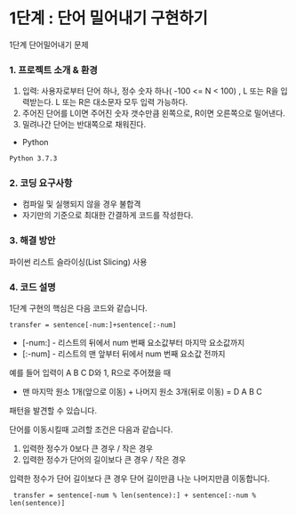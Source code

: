 # 1단계 : 단어 밀어내기 구현하기

1단계 단어밀어내기 문제

### 1. 프로젝트 소개 & 환경

1. 입력: 사용자로부터 단어 하나, 정수 숫자 하나( -100 <= N < 100) , L 또는 R을 입력받는다. L 또는 R은 대소문자 모두 입력 가능하다.
2. 주어진 단어를 L이면 주어진 숫자 갯수만큼 왼쪽으로, R이면 오른쪽으로 밀어낸다.
3. 밀려나간 단어는 반대쪽으로 채워진다.

- Python
 ```bash
 Python 3.7.3
 ```

### 2. 코딩 요구사항
- 컴파일 및 실행되지 않을 경우 불합격
- 자기만의 기준으로 최대한 간결하게 코드를 작성한다.


### 3. 해결 방안
파이썬 리스트 슬라이싱(List Slicing) 사용


### 4. 코드 설명

1단계 구현의 핵심은 다음 코드와 같습니다.
 ```
 transfer = sentence[-num:]+sentence[:-num]
 ```
 * [-num:] - 리스트의 뒤에서 num 번째 요소값부터 마지막 요소값까지
 * [:-num] - 리스트의 맨 앞부터 뒤에서 num 번째 요소값 전까지
 
 
예를 들어 입력이 A B C D와 1, R으로 주어졌을 때 
* 맨 마지막 원소 1개(앞으로 이동) + 나머지 원소 3개(뒤로 이동) = D A B C

패턴을 발견할 수 있습니다.
 
 
단어를 이동시킬때 고려할 조건은 다음과 같습니다.

1. 입력한 정수가 0보다 큰 경우 / 작은 경우
2. 입력한 정수가 단어의 길이보다 큰 경우 / 작은 경우


입력한 정수가 단어 길이보다 큰 경우 단어 길이만큼 나눈 나머지만큼 이동합니다.
 ```
  transfer = sentence[-num % len(sentence):] + sentence[:-num % len(sentence)]
 ```


